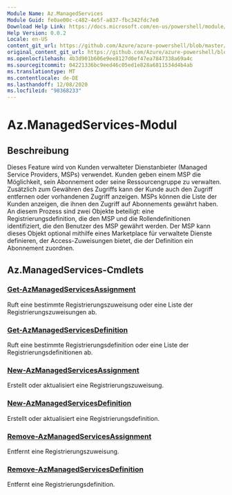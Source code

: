 ```yaml
---
Module Name: Az.ManagedServices
Module Guid: fe0ae00c-c482-4e5f-a837-fbc342fdc7e0
Download Help Link: https://docs.microsoft.com/en-us/powershell/module/az.managedservices
Help Version: 0.0.2
Locale: en-US
content_git_url: https://github.com/Azure/azure-powershell/blob/master/src/ManagedServices/ManagedServices/help/Az.ManagedServices.md
original_content_git_url: https://github.com/Azure/azure-powershell/blob/master/src/ManagedServices/ManagedServices/help/Az.ManagedServices.md
ms.openlocfilehash: 4b3d901b606e9ee8127d0ef47ea7847338a69a4c
ms.sourcegitcommit: 04221336bc9eed46c05ed1e828a6811534d4b4ab
ms.translationtype: MT
ms.contentlocale: de-DE
ms.lasthandoff: 12/08/2020
ms.locfileid: "98368233"
---
```

# Az.ManagedServices-Modul
## Beschreibung
Dieses Feature wird von Kunden verwalteter Dienstanbieter (Managed Service Providers, MSPs) verwendet. Kunden geben einem MSP die Möglichkeit, sein Abonnement oder seine Ressourcengruppe zu verwalten. Zusätzlich zum Gewähren des Zugriffs kann der Kunde auch den Zugriff entfernen oder vorhandenen Zugriff anzeigen. MSPs können die Liste der Kunden anzeigen, die ihnen den Zugriff auf Abonnements gewährt haben. An diesem Prozess sind zwei Objekte beteiligt: eine Registrierungsdefinition, die den MSP und die Rollendefinitionen identifiziert, die den Benutzer des MSP gewährt werden. Der MSP kann dieses Objekt optional mithilfe eines Marketplace für verwaltete Dienste definieren, der Access-Zuweisungen bietet, die der Definition ein Abonnement zuordnen.

## Az.ManagedServices-Cmdlets
### [Get-AzManagedServicesAssignment](Get-AzManagedServicesAssignment.md)
Ruft eine bestimmte Registrierungszuweisung oder eine Liste der Registrierungszuweisungen ab.

### [Get-AzManagedServicesDefinition](Get-AzManagedServicesDefinition.md)
Ruft eine bestimmte Registrierungsdefinition oder eine Liste der Registrierungsdefinitionen ab.

### [New-AzManagedServicesAssignment](New-AzManagedServicesAssignment.md)
Erstellt oder aktualisiert eine Registrierungszuweisung.

### [New-AzManagedServicesDefinition](New-AzManagedServicesDefinition.md)
Erstellt oder aktualisiert eine Registrierungsdefinition.

### [Remove-AzManagedServicesAssignment](Remove-AzManagedServicesAssignment.md)
Entfernt eine Registrierungszuweisung.

### [Remove-AzManagedServicesDefinition](Remove-AzManagedServicesDefinition.md)
Entfernt eine Registrierungsdefinition.
